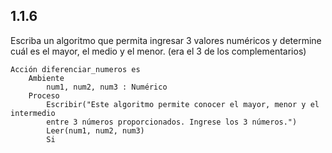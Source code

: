 ## 1.1.6
Escriba un algoritmo que permita ingresar 3 valores numéricos y determine cuál es el mayor, el medio y el menor. (era el 3 de los complementarios)

```
Acción diferenciar_numeros es
	Ambiente
		num1, num2, num3 : Numérico
	Proceso
		Escribir("Este algoritmo permite conocer el mayor, menor y el intermedio
		entre 3 números proporcionados. Ingrese los 3 números.")
		Leer(num1, num2, num3)
		Si
```
